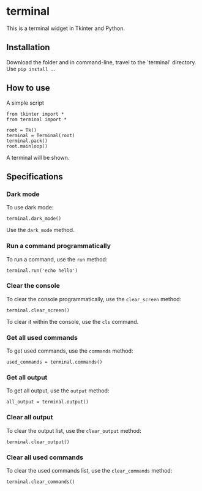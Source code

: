# terminal
This is a terminal widget in Tkinter and Python.

## Installation
Download the folder and in command-line, travel to the 'terminal' directory. Use `pip install .`.

## How to use
A simple script
```
from tkinter import *
from terminal import *

root = Tk()
terminal = Terminal(root)
terminal.pack()
root.mainloop()
```

A terminal will be shown. 

## Specifications
### Dark mode
To use dark mode:
```
terminal.dark_mode()
```
Use the `dark_mode` method.

### Run a command programmatically
To run a command, use the `run` method:
```
terminal.run('echo hello')
```

### Clear the console
To clear the console programmatically, use the `clear_screen` method:
```
terminal.clear_screen()
```
To clear it within the console, use the `cls` command.

### Get all used commands
To get used commands, use the `commands` method:
```
used_commands = terminal.commands()
```

### Get all output
To get all output, use the `output` method:
```
all_output = terminal.output()
```

### Clear all output
To clear the output list, use the `clear_output` method:
```
terminal.clear_output()
```

### Clear all used commands
To clear the used commands list, use the `clear_commands` method:
```
terminal.clear_commands()
```
